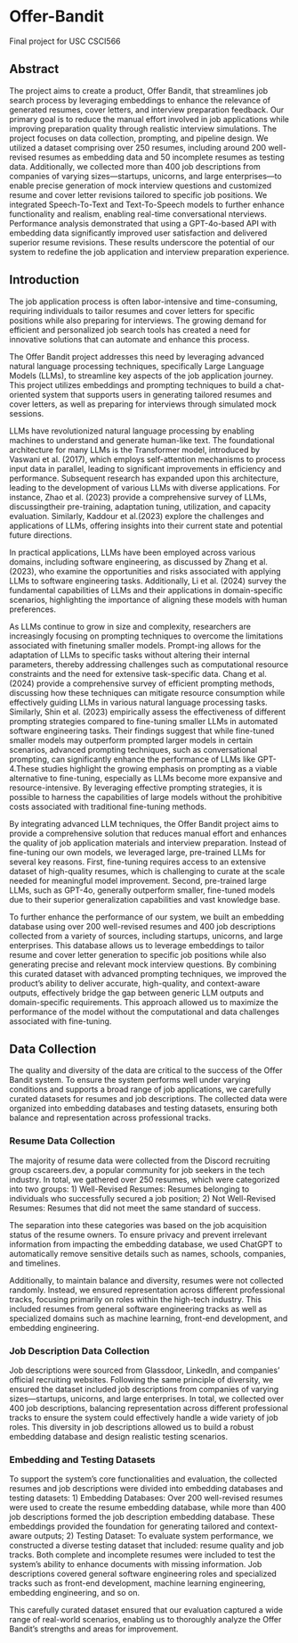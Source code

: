 # Offer-Bandit
Final project for USC CSCI566


## Abstract
The project aims to create a product, Offer Bandit, that streamlines job search process by leveraging embeddings to enhance the relevance of generated resumes, cover letters, and interview preparation feedback. Our primary goal is to reduce the manual effort involved in job applications while improving preparation quality through realistic interview simulations. The project focuses on data collection, prompting, and pipeline design. We utilized a dataset comprising over 250 resumes, including around 200 well-revised resumes as embedding data and 50 incomplete resumes as testing data. Additionally, we collected more than 400 job descriptions from companies of varying sizes—startups, unicorns, and large enterprises—to enable precise generation of mock interview questions and customized resume and cover letter revisions tailored to specific job positions. We integrated Speech-To-Text and Text-To-Speech models to further enhance functionality and realism, enabling real-time conversational nterviews. Performance analysis demonstrated that using a GPT-4o-based API with embedding data significantly improved user satisfaction and delivered superior resume revisions. These results underscore the potential of our system to redefine the job application and interview preparation experience.


## Introduction
The job application process is often labor-intensive and time-consuming, requiring individuals to tailor resumes and cover letters for specific positions while also preparing for interviews. The growing demand for efficient and personalized job search tools has created a need for innovative solutions that can automate and enhance this process. 

The Offer Bandit project addresses this need by leveraging advanced natural language processing techniques, specifically Large Language Models (LLMs), to streamline key aspects of the job application journey. This project utilizes embeddings and prompting techniques to build a chat-oriented system that supports users in generating tailored resumes and cover letters, as well as preparing for interviews through simulated mock sessions. 

LLMs have revolutionized natural language processing by enabling machines to understand and generate human-like text. The foundational architecture for many LLMs is the Transformer model, introduced by Vaswani et al. (2017), which employs self-attention mechanisms to process input data in parallel, leading to significant improvements in efficiency and performance. Subsequent research has expanded upon this architecture, leading to the development of various LLMs with diverse applications. For instance, Zhao et al. (2023) provide a comprehensive survey of LLMs, discussingtheir pre-training, adaptation tuning, utilization, and capacity evaluation. Similarly, Kaddour et al.(2023) explore the challenges and applications of LLMs, offering insights into their current state and potential future directions. 

In practical applications, LLMs have been employed across various domains, including software engineering, as discussed by Zhang et al. (2023), who examine the opportunities and risks associated with applying LLMs to software engineering tasks. Additionally, Li et al. (2024) survey the fundamental capabilities of LLMs and their applications in domain-specific scenarios, highlighting the importance of aligning these models with human preferences. 

As LLMs continue to grow in size and complexity, researchers are increasingly focusing on prompting techniques to overcome the limitations associated with finetuning smaller models. Prompt-ing allows for the adaptation of LLMs to specific tasks without altering their internal parameters, thereby addressing challenges such as computational resource constraints and the need for extensive task-specific data. Chang et al. (2024) provide a comprehensive survey of efficient prompting methods, discussing how these techniques can mitigate resource consumption while effectively guiding LLMs in various natural language processing tasks. Similarly, Shin et al. (2023) empirically assess the effectiveness of different prompting strategies compared to fine-tuning smaller LLMs in automated software engineering tasks. Their findings suggest that while fine-tuned smaller models may outperform prompted larger models in certain scenarios, advanced prompting techniques, such as conversational prompting, can significantly enhance the performance of LLMs like GPT-4.These studies highlight the growing emphasis on prompting as a viable alternative to fine-tuning, especially as LLMs become more expansive and resource-intensive. By leveraging effective prompting strategies, it is possible to harness the capabilities of large models without the prohibitive costs associated with traditional fine-tuning methods. 

By integrating advanced LLM techniques, the Offer Bandit project aims to provide a comprehensive solution that reduces manual effort and enhances the quality of job application materials and interview preparation. Instead of fine-tuning our own models, we leveraged large, pre-trained LLMs for several key reasons. First, fine-tuning requires access to an extensive dataset of high-quality resumes, which is challenging to curate at the scale needed for meaningful model improvement. Second, pre-trained large LLMs, such as GPT-4o, generally outperform smaller, fine-tuned models
due to their superior generalization capabilities and vast knowledge base.

To further enhance the performance of our system, we built an embedding database using over 200 well-revised resumes and 400 job descriptions collected from a variety of sources, including startups, unicorns, and large enterprises. This database allows us to leverage embeddings to tailor resume and cover letter generation to specific job positions while also generating precise and relevant mock interview questions. By combining this curated dataset with advanced prompting techniques, we
improved the product’s ability to deliver accurate, high-quality, and context-aware outputs, effectively bridge the gap between generic LLM outputs and domain-specific requirements. This approach allowed us to maximize the performance of the model without the computational and data challenges associated with fine-tuning.


## Data Collection
The quality and diversity of the data are critical to the success of the Offer Bandit system. To ensure the system performs well under varying conditions and supports a broad range of job applications, we carefully curated datasets for resumes and job descriptions. The collected data were organized into embedding databases and testing datasets, ensuring both balance and representation across professional tracks.

### Resume Data Collection
The majority of resume data were collected from the Discord recruiting group cscareers.dev, a popular community for job seekers in the tech industry. In total, we gathered over 250 resumes, which were categorized into two groups: 1) Well-Revised Resumes: Resumes belonging to individuals who successfully secured a job position; 2) Not Well-Revised Resumes: Resumes that did not meet the same standard of success.

The separation into these categories was based on the job acquisition status of the resume owners. To ensure privacy and prevent irrelevant information from impacting the embedding database, we used ChatGPT to automatically remove sensitive details such as names, schools, companies, and timelines.

Additionally, to maintain balance and diversity, resumes were not collected randomly. Instead, we ensured representation across different professional tracks, focusing primarily on roles within the high-tech industry. This included resumes from general software engineering tracks as well as specialized domains such as machine learning, front-end development, and embedding engineering.

### Job Description Data Collection
Job descriptions were sourced from Glassdoor, LinkedIn, and companies’ official recruiting websites. Following the same principle of diversity, we ensured the dataset included job descriptions from companies of varying sizes—startups, unicorns, and large enterprises. In total, we collected over 400 job descriptions, balancing representation across different professional tracks to ensure the system could effectively handle a wide variety of job roles. This diversity in job descriptions allowed us to build a robust embedding database and design realistic testing scenarios.

### Embedding and Testing Datasets
To support the system’s core functionalities and evaluation, the collected resumes and job descriptions were divided into embedding databases and testing datasets: 1) Embedding Databases: Over 200 well-revised resumes were used to create the resume embedding database, while more than 400 job descriptions formed the job description embedding database. These embeddings provided the foundation for generating tailored and context-aware outputs; 2) Testing Dataset: To evaluate system performance, we constructed a diverse testing dataset that included: resume quality and job tracks. Both complete and incomplete resumes were included to test the system’s ability to enhance documents with missing information. Job descriptions covered general software engineering roles and specialized tracks such as front-end development, machine learning engineering, embedding engineering, and so on.

This carefully curated dataset ensured that our evaluation captured a wide range of real-world scenarios, enabling us to thoroughly analyze the Offer Bandit’s strengths and areas for improvement.


